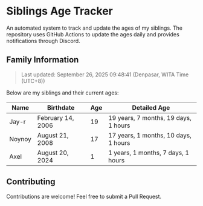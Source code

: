 # Siblings Age Tracker

An automated system to track and update the ages of my siblings. The repository uses GitHub Actions to update the ages daily and provides notifications through Discord.

## Family Information

> Last updated: September 26, 2025 09:48:41 (Denpasar, WITA Time (UTC+8))

Below are my siblings and their current ages:

| Name | Birthdate | Age | Detailed Age |
|------|-----------|-----|-------------|
| Jay-r | February 14, 2006 | 19 | 19 years, 7 months, 19 days, 1 hours |
| Noynoy | August 21, 2008 | 17 | 17 years, 1 months, 10 days, 1 hours |
| Axel | August 20, 2024 | 1 | 1 years, 1 months, 7 days, 1 hours |

## Contributing

Contributions are welcome! Feel free to submit a Pull Request.
